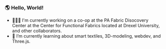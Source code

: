 ### 🌎 Hello, World!

- 👨🏼‍💻 I'm currently working on a co-op at the PA Fabric Disocovery Center at the Center for Functional Fabrics located at Drexel University, and other collaborators.
- 🌱 I’m currently learning about smart textiles, 3D-modeling, webdev, and Three.js.
